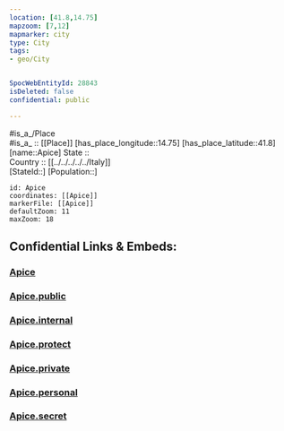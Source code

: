 ```yaml
---
location: [41.8,14.75] 
mapzoom: [7,12] 
mapmarker: city 
type: City
tags:
- geo/City


SpocWebEntityId: 28843
isDeleted: false
confidential: public

---
```

#is_a_/Place  
#is_a_ :: [[Place]] 
[has_place_longitude::14.75] 
[has_place_latitude::41.8] 
[name::Apice] 
State ::  
Country :: [[../../../../../Italy]]  
[StateId::] 
[Population::] 



```leaflet
id: Apice
coordinates: [[Apice]] 
markerFile: [[Apice]] 
defaultZoom: 11 
maxZoom: 18
```


## Confidential Links & Embeds: 

### [Apice](/_Standards/Earth/Continent/Europe/Europe~South/Italy/regions~Italy/Molise/Campobasso.Province/City/Apice.md) 

### [Apice.public](/_public/Earth/Continent/Europe/Europe~South/Italy/regions~Italy/Molise/Campobasso.Province/City/Apice.public.md) 

### [Apice.internal](/_internal/Earth/Continent/Europe/Europe~South/Italy/regions~Italy/Molise/Campobasso.Province/City/Apice.internal.md) 

### [Apice.protect](/_protect/Earth/Continent/Europe/Europe~South/Italy/regions~Italy/Molise/Campobasso.Province/City/Apice.protect.md) 

### [Apice.private](/_private/Earth/Continent/Europe/Europe~South/Italy/regions~Italy/Molise/Campobasso.Province/City/Apice.private.md) 

### [Apice.personal](/_personal/Earth/Continent/Europe/Europe~South/Italy/regions~Italy/Molise/Campobasso.Province/City/Apice.personal.md) 

### [Apice.secret](/_secret/Earth/Continent/Europe/Europe~South/Italy/regions~Italy/Molise/Campobasso.Province/City/Apice.secret.md)

